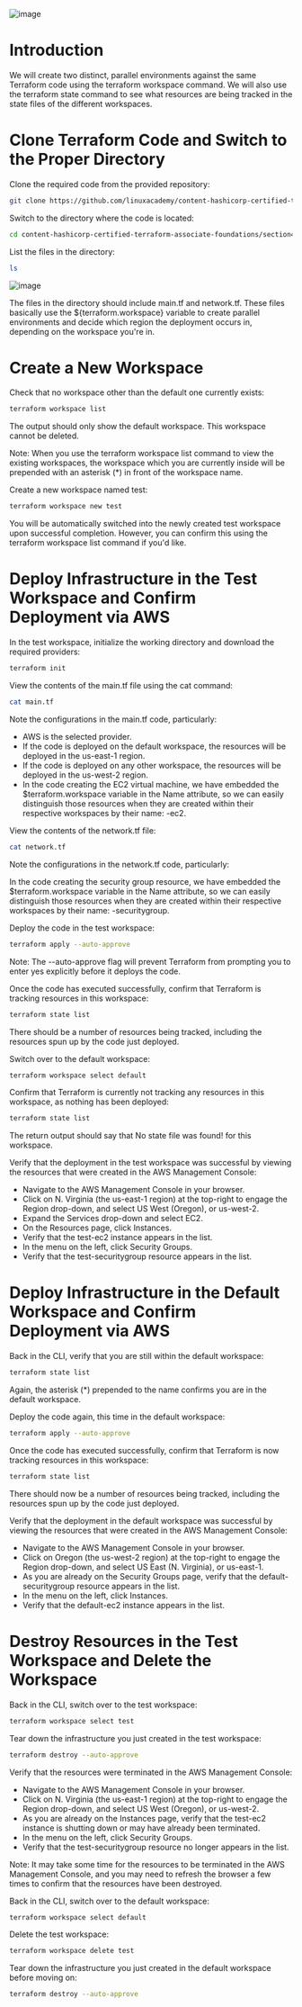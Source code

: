 ![image](https://user-images.githubusercontent.com/44756128/118281819-407c1d00-b493-11eb-8d8d-31c4d5ee7302.png)

# Introduction
We will create two distinct, parallel environments against the same Terraform code using the terraform workspace command. We will also use the terraform state command to see what resources are being tracked in the state files of the different workspaces.

# Clone Terraform Code and Switch to the Proper Directory
Clone the required code from the provided repository:
```sh
git clone https://github.com/linuxacademy/content-hashicorp-certified-terraform-associate-foundations.git
```

Switch to the directory where the code is located:
```sh
cd content-hashicorp-certified-terraform-associate-foundations/section4-lesson3/
```

List the files in the directory:
```sh
ls
```

![image](https://user-images.githubusercontent.com/44756128/118284354-f2b4e400-b495-11eb-91fb-dfc63a232ff5.png)

The files in the directory should include main.tf and network.tf. These files basically use the ${terraform.workspace} variable to create parallel environments and decide which region the deployment occurs in, depending on the workspace you're in.

# Create a New Workspace
Check that no workspace other than the default one currently exists:
```sh
terraform workspace list
```

The output should only show the default workspace. This workspace cannot be deleted.

Note: When you use the terraform workspace list command to view the existing workspaces, the workspace which you are currently inside will be prepended with an asterisk (*) in front of the workspace name.

Create a new workspace named test:
```sh
terraform workspace new test
```

You will be automatically switched into the newly created test workspace upon successful completion. However, you can confirm this using the terraform workspace list command if you'd like.

# Deploy Infrastructure in the Test Workspace and Confirm Deployment via AWS
In the test workspace, initialize the working directory and download the required providers:
```sh
terraform init
```

View the contents of the main.tf file using the cat command:
```sh
cat main.tf
```

Note the configurations in the main.tf code, particularly:
  - AWS is the selected provider.
  - If the code is deployed on the default workspace, the resources will be deployed in the us-east-1 region.
  - If the code is deployed on any other workspace, the resources will be deployed in the us-west-2 region.
  - In the code creating the EC2 virtual machine, we have embedded the $terraform.workspace variable in the Name attribute, so we can easily distinguish those resources when they are created within their respective workspaces by their name: <workspace name>-ec2.

View the contents of the network.tf file:
```sh
cat network.tf
```

Note the configurations in the network.tf code, particularly:

In the code creating the security group resource, we have embedded the $terraform.workspace variable in the Name attribute, so we can easily distinguish those resources when they are created within their respective workspaces by their name: <workspace name>-securitygroup.

Deploy the code in the test workspace:
```sh
terraform apply --auto-approve
```

Note: The --auto-approve flag will prevent Terraform from prompting you to enter yes explicitly before it deploys the code.

Once the code has executed successfully, confirm that Terraform is tracking resources in this workspace:
```sh
terraform state list
```

There should be a number of resources being tracked, including the resources spun up by the code just deployed.

Switch over to the default workspace:
```sh
terraform workspace select default
```

Confirm that Terraform is currently not tracking any resources in this workspace, as nothing has been deployed:
```sh
terraform state list
```

The return output should say that No state file was found! for this workspace.

Verify that the deployment in the test workspace was successful by viewing the resources that were created in the AWS Management Console:
  - Navigate to the AWS Management Console in your browser.
  - Click on N. Virginia (the us-east-1 region) at the top-right to engage the Region drop-down, and select US West (Oregon), or us-west-2.
  - Expand the Services drop-down and select EC2.
  - On the Resources page, click Instances.
  - Verify that the test-ec2 instance appears in the list.
  - In the menu on the left, click Security Groups.
  - Verify that the test-securitygroup resource appears in the list.

# Deploy Infrastructure in the Default Workspace and Confirm Deployment via AWS
Back in the CLI, verify that you are still within the default workspace:
```sh
terraform state list
```

Again, the asterisk (*) prepended to the name confirms you are in the default workspace.

Deploy the code again, this time in the default workspace:
```sh
terraform apply --auto-approve
```

Once the code has executed successfully, confirm that Terraform is now tracking resources in this workspace:
```sh
terraform state list
```

There should now be a number of resources being tracked, including the resources spun up by the code just deployed.

Verify that the deployment in the default workspace was successful by viewing the resources that were created in the AWS Management Console:
  - Navigate to the AWS Management Console in your browser.
  - Click on Oregon (the us-west-2 region) at the top-right to engage the Region drop-down, and select US East (N. Virginia), or us-east-1.
  - As you are already on the Security Groups page, verify that the default-securitygroup resource appears in the list.
  - In the menu on the left, click Instances.
  - Verify that the default-ec2 instance appears in the list.

# Destroy Resources in the Test Workspace and Delete the Workspace
Back in the CLI, switch over to the test workspace:
```sh
terraform workspace select test
```

Tear down the infrastructure you just created in the test workspace:
```sh
terraform destroy --auto-approve
```

Verify that the resources were terminated in the AWS Management Console:
  - Navigate to the AWS Management Console in your browser.
  - Click on N. Virginia (the us-east-1 region) at the top-right to engage the Region drop-down, and select US West (Oregon), or us-west-2.
  - As you are already on the Instances page, verify that the test-ec2 instance is shutting down or may have already been terminated.
  - In the menu on the left, click Security Groups.
  - Verify that the test-securitygroup resource no longer appears in the list.

Note: It may take some time for the resources to be terminated in the AWS Management Console, and you may need to refresh the browser a few times to confirm that the resources have been destroyed.

Back in the CLI, switch over to the default workspace:
```sh
terraform workspace select default
```

Delete the test workspace:
```sh
terraform workspace delete test
```

Tear down the infrastructure you just created in the default workspace before moving on:
```sh
terraform destroy --auto-approve
```
